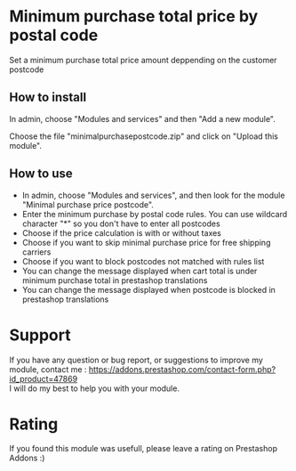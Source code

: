 # Minimum purchase total price by postal code

Set a minimum purchase total price amount deppending on the customer postcode

## How to install

In admin, choose "Modules and services" and then "Add a new module". 

Choose the file "minimalpurchasepostcode.zip" and click on "Upload this module".

## How to use

* In admin, choose "Modules and services", and then look for the module "Minimal purchase price postcode".
* Enter the minimum purchase by postal code rules. You can use wildcard character "*" so you don't have to enter all postcodes
* Choose if the price calculation is with or without taxes
* Choose if you want to skip minimal purchase price for free shipping carriers
* Choose if you want to block postcodes not matched with rules list
* You can change the message displayed when cart total is under minimum purchase total in prestashop translations
* You can change the message displayed when postcode is blocked in prestashop translations

# Support
If you have any question or bug report, or suggestions to improve my module, contact me : https://addons.prestashop.com/contact-form.php?id_product=47869  
I will do my best to help you with your module.

# Rating
If you found this module was usefull, please leave a rating on Prestashop Addons :)
